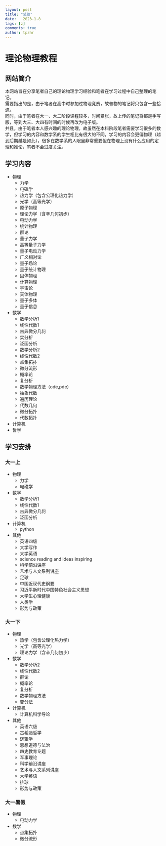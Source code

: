 ```yaml
---
layout: post
title: "总纲"
date:   2023-1-8
tags: [z]
comments: true
author: tpzhr
---
```


# 理论物理教程

## 网站简介
本网站旨在分享笔者自己的理论物理学习经验和笔者在学习过程中自己整理的笔记。  
需要指出的是，由于笔者在高中时参加过物理竞赛，故普物的笔记将只包含一些拾遗。  
同时，由于笔者在大一、大二阶段课程较多，时间紧张，故上传的笔记将都是手写版，等到大三、大四有时间的时候再改为电子版。  
并且，由于笔者本人感兴趣的理论物理，故虽然在本科阶段笔者需要学习很多的数学，但学习的内容和数学系的学生相比有很大的不同，学习的内容会更偏物理（越到后期越是如此），很多在数学系的人眼里非常重要但在物理上没有什么应用的定理和推论，笔者不会过度关注。

## 学习内容
- 物理
  - 力学
  - 电磁学
  - 热力学（包含公理化热力学）
  - 光学（高等光学）
  - 原子物理
  - 理论力学（含辛几何初步）
  - 电动力学
  - 统计物理
  - 群论
  - 量子力学
  - 高等量子力学
  - 量子电动力学
  - 广义相对论
  - 量子场论
  - 量子统计物理
  - 固体物理
  - 计算物理
  - 宇宙论
  - 天体物理
  - 量子多体
  - 量子信息
- 数学
  - 数学分析1
  - 线性代数1
  - 古典微分几何
  - 实分析
  - 泛函分析
  - 数学分析2
  - 线性代数2
  - 点集拓扑
  - 微分流形
  - 概率论
  - 复分析
  - 数学物理方法（ode,pde）
  - 抽象代数
  - 遍历理论
  - 代数几何
  - 微分拓扑
  - 代数拓扑
- 计算机
- 哲学

## 学习安排

### 大一上
- 物理
  - 力学
  - 电磁学
- 数学
  - 数学分析1
  - 线性代数1
  - 古典微分几何
  - 泛函分析
- 计算机
  - python
- 其他
  - 英语四级
  - 大学写作
  - 大学英语
  - science reading and ideas inspiring
  - 科学前沿讲座
  - 艺术与人文系列讲座
  - 足球
  - 中国近现代史纲要
  - 习近平新时代中国特色社会主义思想
  - 大学生心理健康
  - 人类学
  - 形势与政策


### 大一下
- 物理
  - 热学（包含公理化热力学）
  - 光学（高等光学）
  - 理论力学（含辛几何初步）
- 数学
  - 数学分析2
  - 线性代数2
  - 群论
  - 概率论
  - 复分析
  - 数学物理方法
  - 变分法
- 计算机
  - 计算机科学导论
- 其他
  - 英语六级
  - 古希腊哲学
  - 逻辑学
  - 思想道德与法治
  - 四史教育专题
  - 军事理论
  - 科学前沿讲座
  - 艺术与人文系列讲座
  - 大学英语
  - 排球
  - 形势与政策

### 大一暑假
- 物理
  - 电动力学
- 数学
  - 点集拓扑
  - 微分流形

